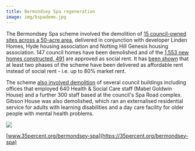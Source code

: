 ```yaml
---
title: Bermondsey Spa regeneration
image: img/bspademo.jpg
---
```


The Bermondsey Spa scheme involved the demolition of [15 council-owned sites across a 50-acre area](https://www.southwark.gov.uk/regeneration/bermondsey-spa?chapter=3), delivered in conjunction with developer Linden Homes, Hyde housing association and Notting Hill Genesis housing association. 147 council homes have been demolished and of the [1,553 new homes constructed, 491](https://moderngov.southwark.gov.uk/documents/s64606/Report%20Disposal%20of%20Dockley%20Road%20Business%20Estate%20Bermondsey%20Site%20N%20Bermondsey%20Spa.pdf) are approved as social rent. It has [been shown](https://35percent.org/redefining-social-rent) that at least two phases of the scheme have been delivered as affordable rent instead of social rent - i.e. up to 80% market rent.
 
The scheme [also involved demolition](https://moderngov.southwark.gov.uk/Data/Executive/20060718/Agenda/Item%2014%20-%20Approval%20of%20Master%20Plan%20-%20Bermondsey%20Spa%20Site%20C.pdf) of several council buildings including offices that employed 640 Health & Social Care staff (Mabel Goldwin House) and a further 300 staff based at the council's Spa Road complex. Gibson House was also demolished, which ran an externalised residential service for adults with learning disabilities and a day care facility for older people with mental health problems.

![](https://35percent.org/img/lindenhomessite.jpg)

[www.35percent.org/bermondsey-spa](https://35percent.org/bermondsey-spa)
